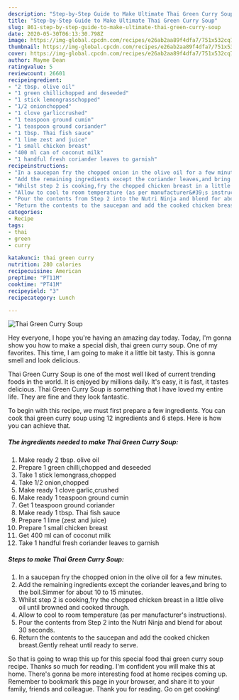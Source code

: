 ```yaml
---
description: "Step-by-Step Guide to Make Ultimate Thai Green Curry Soup"
title: "Step-by-Step Guide to Make Ultimate Thai Green Curry Soup"
slug: 861-step-by-step-guide-to-make-ultimate-thai-green-curry-soup
date: 2020-05-30T06:13:30.798Z
image: https://img-global.cpcdn.com/recipes/e26ab2aa89f4dfa7/751x532cq70/thai-green-curry-soup-recipe-main-photo.jpg
thumbnail: https://img-global.cpcdn.com/recipes/e26ab2aa89f4dfa7/751x532cq70/thai-green-curry-soup-recipe-main-photo.jpg
cover: https://img-global.cpcdn.com/recipes/e26ab2aa89f4dfa7/751x532cq70/thai-green-curry-soup-recipe-main-photo.jpg
author: Mayme Dean
ratingvalue: 5
reviewcount: 26601
recipeingredient:
- "2 tbsp. olive oil"
- "1 green chillichopped and deseeded"
- "1 stick lemongrasschopped"
- "1/2 onionchopped"
- "1 clove garliccrushed"
- "1 teaspoon ground cumin"
- "1 teaspoon ground coriander"
- "1 tbsp. Thai fish sauce"
- "1 lime zest and juice"
- "1 small chicken breast"
- "400 ml can of coconut milk"
- "1 handful fresh coriander leaves to garnish"
recipeinstructions:
- "In a saucepan fry the chopped onion in the olive oil for a few minutes."
- "Add the remaining ingredients except the coriander leaves,and bring to the boil.Simmer for about 10 to 15 minutes."
- "Whilst step 2 is cooking,fry the chopped chicken breast in a little olive oil until browned and cooked through."
- "Allow to cool to room temperature (as per manufacturer&#39;s instructions)."
- "Pour the contents from Step 2 into the Nutri Ninja and blend for about 30 seconds."
- "Return the contents to the saucepan and add the cooked chicken breast.Gently reheat until ready to serve."
categories:
- Recipe
tags:
- thai
- green
- curry

katakunci: thai green curry 
nutrition: 280 calories
recipecuisine: American
preptime: "PT11M"
cooktime: "PT41M"
recipeyield: "3"
recipecategory: Lunch

---
```



![Thai Green Curry Soup](https://img-global.cpcdn.com/recipes/e26ab2aa89f4dfa7/751x532cq70/thai-green-curry-soup-recipe-main-photo.jpg)

Hey everyone, I hope you're having an amazing day today. Today, I'm gonna show you how to make a special dish, thai green curry soup. One of my favorites. This time, I am going to make it a little bit tasty. This is gonna smell and look delicious.



Thai Green Curry Soup is one of the most well liked of current trending foods in the world. It is enjoyed by millions daily. It's easy, it is fast, it tastes delicious. Thai Green Curry Soup is something that I have loved my entire life. They are fine and they look fantastic.


To begin with this recipe, we must first prepare a few ingredients. You can cook thai green curry soup using 12 ingredients and 6 steps. Here is how you can achieve that.

<!--inarticleads1-->

##### The ingredients needed to make Thai Green Curry Soup:

1. Make ready 2 tbsp. olive oil
1. Prepare 1 green chilli,chopped and deseeded
1. Take 1 stick lemongrass,chopped
1. Take 1/2 onion,chopped
1. Make ready 1 clove garlic,crushed
1. Make ready 1 teaspoon ground cumin
1. Get 1 teaspoon ground coriander
1. Make ready 1 tbsp. Thai fish sauce
1. Prepare 1 lime (zest and juice)
1. Prepare 1 small chicken breast
1. Get 400 ml can of coconut milk
1. Take 1 handful fresh coriander leaves to garnish




<!--inarticleads2-->

##### Steps to make Thai Green Curry Soup:

1. In a saucepan fry the chopped onion in the olive oil for a few minutes.
1. Add the remaining ingredients except the coriander leaves,and bring to the boil.Simmer for about 10 to 15 minutes.
1. Whilst step 2 is cooking,fry the chopped chicken breast in a little olive oil until browned and cooked through.
1. Allow to cool to room temperature (as per manufacturer&#39;s instructions).
1. Pour the contents from Step 2 into the Nutri Ninja and blend for about 30 seconds.
1. Return the contents to the saucepan and add the cooked chicken breast.Gently reheat until ready to serve.




So that is going to wrap this up for this special food thai green curry soup recipe. Thanks so much for reading. I'm confident you will make this at home. There's gonna be more interesting food at home recipes coming up. Remember to bookmark this page in your browser, and share it to your family, friends and colleague. Thank you for reading. Go on get cooking!
